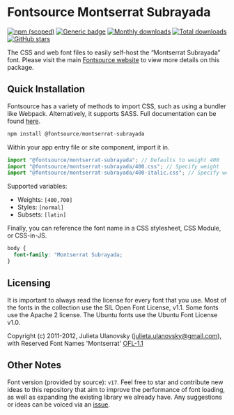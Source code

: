 # Fontsource Montserrat Subrayada

[![npm (scoped)](https://img.shields.io/npm/v/@fontsource/montserrat-subrayada?color=brightgreen)](https://www.npmjs.com/package/@fontsource/montserrat-subrayada) [![Generic badge](https://img.shields.io/badge/fontsource-passing-brightgreen)](https://github.com/fontsource/fontsource) [![Monthly downloads](https://badgen.net/npm/dm/@fontsource/montserrat-subrayada)](https://github.com/fontsource/fontsource) [![Total downloads](https://badgen.net/npm/dt/@fontsource/montserrat-subrayada)](https://github.com/fontsource/fontsource) [![GitHub stars](https://img.shields.io/github/stars/fontsource/fontsource.svg?style=social&label=Star)](https://github.com/fontsource/fontsource/stargazers)

The CSS and web font files to easily self-host the “Montserrat Subrayada” font. Please visit the main [Fontsource website](https://fontsource.org/fonts/montserrat-subrayada) to view more details on this package.

## Quick Installation

Fontsource has a variety of methods to import CSS, such as using a bundler like Webpack. Alternatively, it supports SASS. Full documentation can be found [here](https://fontsource.org/docs/getting-started/introduction).

```javascript
npm install @fontsource/montserrat-subrayada
```

Within your app entry file or site component, import it in.

```javascript
import "@fontsource/montserrat-subrayada"; // Defaults to weight 400
import "@fontsource/montserrat-subrayada/400.css"; // Specify weight
import "@fontsource/montserrat-subrayada/400-italic.css"; // Specify weight and style

```

Supported variables:
- Weights: `[400,700]`
- Styles: `[normal]`
- Subsets: `[latin]`

Finally, you can reference the font name in a CSS stylesheet, CSS Module, or CSS-in-JS.

```css
body {
  font-family: "Montserrat Subrayada;
}
```

## Licensing
It is important to always read the license for every font that you use.
Most of the fonts in the collection use the SIL Open Font License, v1.1. Some fonts use the Apache 2 license. The Ubuntu fonts use the Ubuntu Font License v1.0.

Copyright (c) 2011-2012, Julieta Ulanovsky (julieta.ulanovsky@gmail.com), with Reserved Font Names 'Montserrat'
[OFL-1.1](http://scripts.sil.org/OFL)

## Other Notes
Font version (provided by source): `v17`.
Feel free to star and contribute new ideas to this repository that aim to improve the performance of font loading, as well as expanding the existing library we already have. Any suggestions or ideas can be voiced via an [issue](https://github.com/fontsource/fontsource/issues).